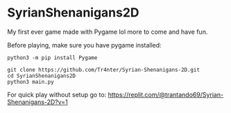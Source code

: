 # SyrianShenanigans2D
My first ever game made with Pygame lol more to come and have fun.

Before playing, make sure you have pygame installed:
```
python3 -m pip install Pygame
```


```
git clone https://github.com/Tr4nter/Syrian-Shenanigans-2D.git
cd SyrianShenanigans2D
python3 main.py
```

For quick play without setup go to: https://replit.com/@trantando69/Syrian-Shenanigans-2D?v=1
